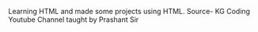 Learning HTML and made some projects using HTML. 
Source- KG Coding Youtube Channel taught by Prashant Sir
